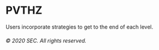 # PVTHZ 
Users incorporate strategies to get to the end of each level.
###### © 2020 SEC. All rights reserved.

